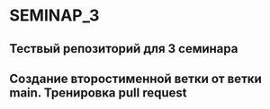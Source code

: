 # SEMINAP_3

## Тествый репозиторий для 3 семинара

## Создание второстименной ветки от ветки main. Тренировка pull request